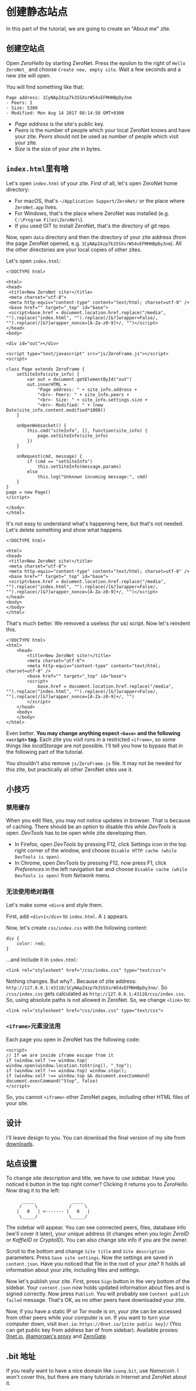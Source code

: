 # 创建静态站点

In this part of the tutorial, we are going to create an "About me" zite.

## 创建空站点

Open _ZeroHello_ by starting ZeroNet. Press the epsilon to the right of `Hello ZeroNet_` and choose `Create new, empty site`. Wait a few seconds and a new zite will open.

You will find something like that:

    Page address: 1CyNApZ4zp7k3SSXsrW54vEFMHHBpDy3nm
    - Peers: 1
    - Size: 5380
    - Modified: Mon Aug 14 2017 08:14:58 GMT+0300

-   _Page address_ is the site's public key.
-   _Peers_ is the number of people which your local ZeroNet knows and have your zite. _Peers_ should not be used as number of people which visit your zite.
-   _Size_ is the size of your zite in bytes.

## `index.html`里有啥

Let's open `index.html` of your zite. First of all, let's open ZeroNet home
directory:

-   For macOS, that's `~/Application Support/ZeroNet/` or the place where `ZeroNet.app` lives.
-   For Windows, that's the place where ZeroNet was installed (e.g. `C:\Program Files\ZeroNet\`).
-   If you used GIT to install ZeroNet, that's the directory of git repo.

Now, open `data` directory and then the directory of your zite address (from the page ZeroNet opened, e.g. `1CyNApZ4zp7k3SSXsrW54vEFMHHBpDy3nm`). All the other directories are your local copies of other zites.

Let's open `index.html`:

    <!DOCTYPE html>

    <html>
    <head>
     <title>New ZeroNet site!</title>
     <meta charset="utf-8">
     <meta http-equiv="content-type" content="text/html; charset=utf-8" />
     <base href="" target="_top" id="base">
     <script>base.href = document.location.href.replace("/media", "").replace("index.html", "").replace(/[&?]wrapper=False/, "").replace(/[&?]wrapper_nonce=[A-Za-z0-9]+/, "")</script>
    </head>
    <body>

    <div id="out"></div>

    <script type="text/javascript" src="js/ZeroFrame.js"></script>
    <script>

    class Page extends ZeroFrame {
        setSiteInfo(site_info) {
            var out = document.getElementById("out")
            out.innerHTML =
                "Page address: " + site_info.address +
                "<br>- Peers: " + site_info.peers +
                "<br>- Size: " + site_info.settings.size +
                "<br>- Modified: " + (new Date(site_info.content.modified*1000))
        }

        onOpenWebsocket() {
            this.cmd("siteInfo", [], function(site_info) {
                page.setSiteInfo(site_info)
            })
        }

        onRequest(cmd, message) {
            if (cmd == "setSiteInfo")
                this.setSiteInfo(message.params)
            else
                this.log("Unknown incoming message:", cmd)
        }
    }
    page = new Page()
    </script>

    </body>
    </html>

It's not easy to understand what's happening here, but that's not needed. Let's delete something and show what happens.

    <!DOCTYPE html>

    <html>
    <head>
     <title>New ZeroNet site!</title>
     <meta charset="utf-8">
     <meta http-equiv="content-type" content="text/html; charset=utf-8" />
     <base href="" target="_top" id="base">
     <script>base.href = document.location.href.replace("/media", "").replace("index.html", "").replace(/[&?]wrapper=False/, "").replace(/[&?]wrapper_nonce=[A-Za-z0-9]+/, "")</script>
    </head>
    <body>
    </body>
    </html>

That's much better. We removed a useless (for us) script. Now let's reindent this.

    <!DOCTYPE html>
    <html>
        <head>
            <title>New ZeroNet site!</title>
            <meta charset="utf-8">
            <meta http-equiv="content-type" content="text/html; charset=utf-8" />
            <base href="" target="_top" id="base">
            <script>
                base.href = document.location.href.replace("/media", "").replace("index.html", "").replace(/[&?]wrapper=False/, "").replace(/[&?]wrapper_nonce=[A-Za-z0-9]+/, "")
            </script>
        </head>
        <body>
        </body>
    </html>

Even better. **You may change anything espect `<base>` and the following `<script>` tag.** Each zite you visit runs in a restricted `<iframe>`, so some things like _localStorage_ are not possible. I'll tell you how to bypass that in the following part of the tutorial.

You shouldn't also remove `js/ZeroFrame.js` file. It may not be needed for this zite, but practically all other ZeroNet sites use it.

## 小技巧

### 禁用缓存

When you edit files, you may not notice updates in browser. That is because of caching. There should be an option to disable this while _DevTools_ is open. _DevTools_ has to be open while zite developing then.

-   In Firefox, open _DevTools_ by pressing F12, click Settings icon in the top right corner of the window, and choose `Disable HTTP cache (while DevTools is open)`.
-   In Chrome, open _DevTools_ by pressing F12, now press F1, click _Preferences_ in the left navigation bar and choose `Disable cache (while DevTools is open)` from _Network_ menu.

### 无法使用绝对路径

Let's make some `<div>`s and style them.

First, add `<div>1</div>` to `index.html`. A `1` appears.

Now, let's create `css/index.css` with the following content:

    div {
        color: red;
    }

...and include it in `index.html`:

    <link rel="stylesheet" href="/css/index.css" type="text/css">

Nothing changes. But why?.. Because of zite address: `http://127.0.0.1:43110/1CyNApZ4zp7k3SSXsrW54vEFMHHBpDy3nm/`. So `/css/index.css` gets calculated as `http://127.0.0.1:43110/css/index.css`. So, using absolute paths is not allowed in ZeroNet. So, we change `<link>` to:

    <link rel="stylesheet" href="css/index.css" type="text/css">

### `<iframe>`元素没法用

Each page you open in ZeroNet has the following code:

    <script>
    // If we are inside iframe escape from it
    if (window.self !== window.top) window.open(window.location.toString(), "_top");
    if (window.self !== window.top) window.stop();
    if (window.self !== window.top && document.execCommand) document.execCommand("Stop", false)
    </script>

So, you cannot `<iframe>` other ZeroNet pages, including other HTML files of your site.

## 设计

I'll leave design to you. You can download the final version of my site from [downloads](downloads/porfolio.zip).

## 站点设置

To change site description and title, we have to use sidebar. Have you noticed `0` button in the top right corner? Clicking it returns you to _ZeroHello_. Now drag it to the left:

```
      _____              _____
     /     \            /     \
    |   0   | <------- |   0   |
     \_____/            \_____/

```

The sidebar will appear. You can see connected peers, files, database info (we'll cover it later), your unique address (it changes when you login _ZeroID_ or _KaffieID_ or _CryptoID_). You can also change site info if you are the owner.

Scroll to the bottom and change `Site title` and `Site description` parameters. Press `Save site settings`. Now the settings are saved in `content.json`. Have you noticed that file in the root of your zite? It holds all information about your zite, including files and settings.

Now let's publish your zite. First, press `Sign` button in the very bottom of the sidebar. Your `content.json` now holds updated information about files and is signed correctly. Now press `Publish`. You will probably see `Content publish failed` message. That's OK, as no other peers have downloaded your zite.

Now, if you have a static IP or Tor mode is on, your zite can be accessed from other peers while your computer is on. If you want to turn your computer down, visit `0net.io`: `https://0net.io/{zite public key}/` (You can get public key from address bar of from sidebar).
Available proxies: [0net.io](https://0net.io), [@amorgan's proxy](http://zn.amorgan.xyz) and [ZeroGate](https://zerogate.tk).

## .bit 地址

If you really want to have a nice domain like `ivanq.bit`, use _Namecoin_. I won't cover this, but there are many tutorials in Internet and ZeroNet about it.
